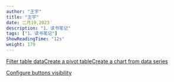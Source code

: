 ```yaml
---
author: "王宇"
title: "王宇"
date: 二月19,2023
description: "1、读书笔记"
tags: ["1、读书笔记"]
ShowReadingTime: "12s"
weight: 179
---
```

[Filter table data](#)[Create a pivot table](#)[Create a chart from data series](#)

[Configure buttons visibility](/users/tfac-settings.action)